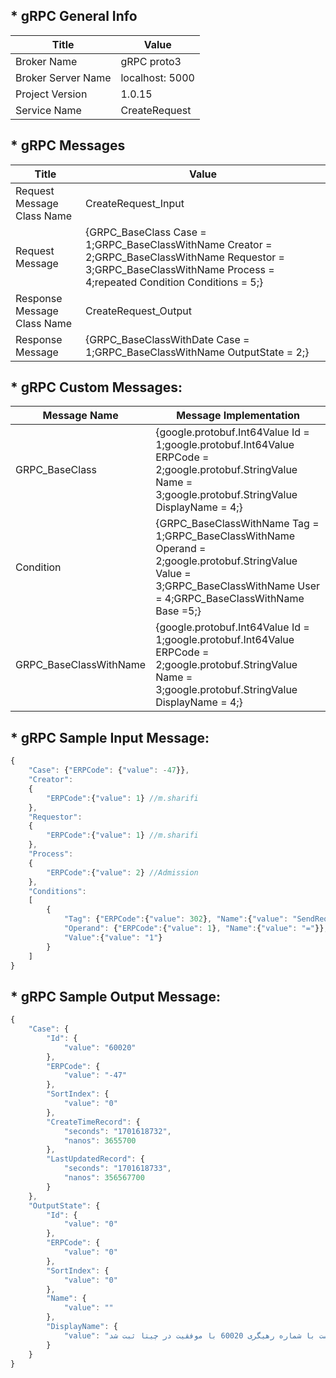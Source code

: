 ## * gRPC General Info

| Title               | Value           |
| ---                 | ---             |
| Broker Name         | gRPC proto3     |
| Broker Server Name  | localhost: 5000 |
| Project Version     | 1.0.15          |
| Service Name        | CreateRequest   |

## * gRPC Messages

| Title | Value                                                                                                                                                                                                                                                                                                                                                                                                                                                                                                                                                                                                                                                                                                                                                                                                                                                                  
| --- | --- |
| Request Message Class Name  | CreateRequest_Input |
| Request Message             | {GRPC_BaseClass Case = 1;GRPC_BaseClassWithName Creator = 2;GRPC_BaseClassWithName Requestor = 3;GRPC_BaseClassWithName Process = 4;repeated Condition Conditions = 5;} |
| Response Message Class Name | CreateRequest_Output|
| Response Message            | {GRPC_BaseClassWithDate Case = 1;GRPC_BaseClassWithName OutputState = 2;} |

## * gRPC Custom Messages:

| Message Name            | Message Implementation |
| ---                     | ---                    |
| GRPC_BaseClass          | {google.protobuf.Int64Value Id = 1;google.protobuf.Int64Value ERPCode = 2;google.protobuf.StringValue Name = 3;google.protobuf.StringValue DisplayName = 4;} |
| Condition               | {GRPC_BaseClassWithName Tag = 1;GRPC_BaseClassWithName Operand = 2;google.protobuf.StringValue Value = 3;GRPC_BaseClassWithName User = 4;GRPC_BaseClassWithName Base =5;} |
| GRPC_BaseClassWithName  | {google.protobuf.Int64Value Id = 1;google.protobuf.Int64Value ERPCode = 2;google.protobuf.StringValue Name = 3;google.protobuf.StringValue DisplayName = 4;} |

## * gRPC Sample Input Message:

```javascript
{    
    "Case": {"ERPCode": {"value": -47}},
    "Creator":
    {       
        "ERPCode":{"value": 1} //m.sharifi
    },
    "Requestor": 
    {
        "ERPCode":{"value": 1} //m.sharifi
    },
    "Process": 
    {
        "ERPCode":{"value": 2} //Admission
    },
    "Conditions":
    [
        {
            "Tag": {"ERPCode":{"value": 302}, "Name":{"value": "SendRequest"}},
            "Operand": {"ERPCode":{"value": 1}, "Name":{"value": "="}},
            "Value":{"value": "1"}
        }
    ]
}
```

## * gRPC Sample Output Message:
```javascript
{
    "Case": {
        "Id": {
            "value": "60020"
        },
        "ERPCode": {
            "value": "-47"
        },
        "SortIndex": {
            "value": "0"
        },
        "CreateTimeRecord": {
            "seconds": "1701618732",
            "nanos": 3655700
        },
        "LastUpdatedRecord": {
            "seconds": "1701618733",
            "nanos": 356567700
        }
    },
    "OutputState": {
        "Id": {
            "value": "0"
        },
        "ERPCode": {
            "value": "0"
        },
        "SortIndex": {
            "value": "0"
        },
        "Name": {
            "value": ""
        },
        "DisplayName": {
            "value": "درخواست با شماره رهیگری 60020 با موفقیت در چیتا ثبت شد"
        }
    }
}
```